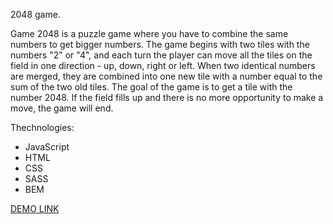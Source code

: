 2048 game.

Game 2048 is a puzzle game where you have to combine the same numbers to get bigger numbers. The game begins with two tiles with the numbers "2" or "4", and each turn the player can move all the tiles on the field in one direction - up, down, right or left. When two identical numbers are merged, they are combined into one new tile with a number equal to the sum of the two old tiles. The goal of the game is to get a tile with the number 2048. If the field fills up and there is no more opportunity to make a move, the game will end.

Thechnologies: 
- JavaScript
- HTML
- CSS
- SASS
- BEM

[DEMO LINK](https://partnersinbahamas.github.io/2048-game/)

